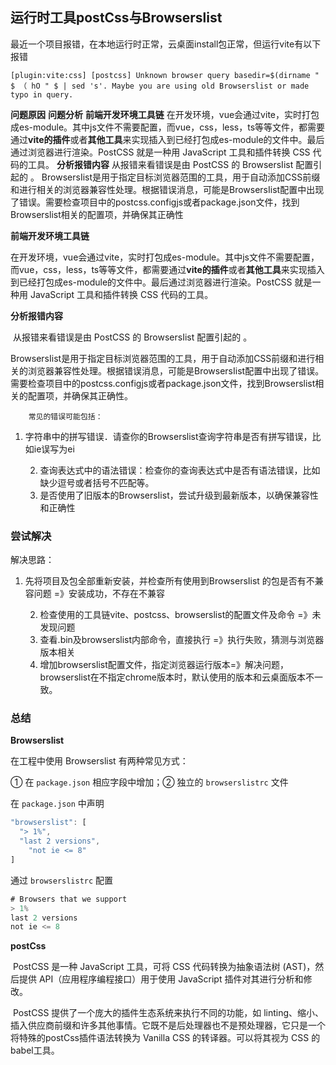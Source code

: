## 运行时工具postCss与Browserslist

​		最近一个项目报错，在本地运行时正常，云桌面install包正常，但运行vite有以下报错

```
[plugin:vite:css] [postcss] Unknown browser query basedir=$(dirname " $ （ hO " $ | sed 's'. Maybe you are using old Browserslist or made typo in query. 
```
<b>问题原因</b>
<b>问题分析</b>
<b>前端开发环境工具链</b>
		在开发环境，vue会通过vite，实时打包成es-module。其中js文件不需要配置，而vue，css，less，ts等等文件，都需要通过<b>vite的插件</b>或者<b>其他工具</b>来实现插入到已经打包成es-module的文件中。最后通过浏览器进行渲染。PostCSS 就是一种用 JavaScript 工具和插件转换 CSS 代码的工具。
		<b>分析报错内容</b>
		从报错来看错误是由 PostCSS 的 BrowsersIist 配置引起的 。
		BrowsersIist是用于指定目标浏览器范围的工具，用于自动添加CSS前缀和进行相关的浏览器兼容性处理。根据错误消息，可能是BrowsersIist配置中出现了错误。需要检查项目中的postcss.configjs或者package.json文件，找到Browserslist相关的配置项，并确保其正确性




<b>前端开发环境工具链</b>

​		在开发环境，vue会通过vite，实时打包成es-module。其中js文件不需要配置，而vue，css，less，ts等等文件，都需要通过<b>vite的插件</b>或者<b>其他工具</b>来实现插入到已经打包成es-module的文件中。最后通过浏览器进行渲染。PostCSS 就是一种用 JavaScript 工具和插件转换 CSS 代码的工具。

<b>分析报错内容</b>

​		从报错来看错误是由 PostCSS 的 BrowsersIist 配置引起的 。

​		BrowsersIist是用于指定目标浏览器范围的工具，用于自动添加CSS前缀和进行相关的浏览器兼容性处理。根据错误消息，可能是BrowsersIist配置中出现了错误。需要检查项目中的postcss.configjs或者package.json文件，找到Browserslist相关的配置项，并确保其正确性。

 		常见的错误可能包括：

1. 字符串中的拼写错误．请查你的Browserslist查询字符串是否有拼写错误，比如ie误写为ei

 	2. 查询表达式中的语法错误：检查你的查询表达式中是否有语法错误，比如缺少逗号或者括号不匹配等。
 	3. 是否使用了旧版本的BrowsersIist，尝试升级到最新版本，以确保兼容性和正确性

### 尝试解决

解决思路：

1. 先将项目及包全部重新安装，并检查所有使用到BrowsersIist 的包是否有不兼容问题  =》安装成功，不存在不兼容

 	2. 检查使用的工具链vite、postcss、browserslist的配置文件及命令 =》未发现问题
 	3. 查看.bin及browserslist内部命令，直接执行 =》执行失败，猜测与浏览器版本相关
 	4. 增加browserslist配置文件，指定浏览器运行版本=》解决问题，browserslist在不指定chrome版本时，默认使用的版本和云桌面版本不一致。

### 总结

<b>Browserslist</b>

在工程中使用 Browserslist 有两种常见方式：

① 在 `package.json` 相应字段中增加；② 独立的 `browserslistrc` 文件

在 `package.json` 中声明

```javascript
"browserslist": [
  "> 1%",
  "last 2 versions",
	"not ie <= 8"
]
```

通过 `browserslistrc` 配置

```javascript
# Browsers that we support
> 1%
last 2 versions
not ie <= 8
```

<b>postCss</b>

​		PostCSS 是一种 JavaScript 工具，可将 CSS 代码转换为抽象语法树 (AST)，然后提供 API（应用程序编程接口）用于使用 JavaScript 插件对其进行分析和修改。

​		PostCSS 提供了一个庞大的插件生态系统来执行不同的功能，如 linting、缩小、插入供应商前缀和许多其他事情。它既不是后处理器也不是预处理器，它只是一个将特殊的postCss插件语法转换为 Vanilla CSS 的转译器。可以将其视为 CSS 的babel工具。



